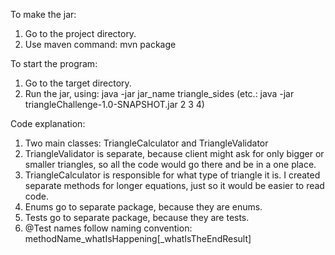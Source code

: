 To make the jar:
1. Go to the project directory.
2. Use maven command: mvn package

To start the program:
1. Go to the target directory.
2. Run the jar, using: java -jar jar_name triangle_sides (etc.: java -jar triangleChallenge-1.0-SNAPSHOT.jar 2 3 4)

Code explanation:
1. Two main classes: TriangleCalculator and TriangleValidator
2. TriangleValidator is separate, because client might ask for only bigger or smaller triangles, so all the code would
   go there and be in a one place.
3. TriangleCalculator is responsible for what type of triangle it is. I created separate methods for longer equations,
   just so it would be easier to read code.
4. Enums go to separate package, because they are enums.
5. Tests go to separate package, because they are tests.
6. @Test names follow naming convention: methodName_whatIsHappening[_whatIsTheEndResult]
